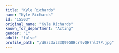 ```yaml
---
title: "Kyle Richards"
name: "Kyle Richards"
id: "15503"
original_name: "Kyle Richards"
known_for_department: "Acting"
gender: "1"
adult: "false"
profile_path: "/dGzz3al33Q99G8Bcr9vQH7hlI7P.jpg"
---
```

